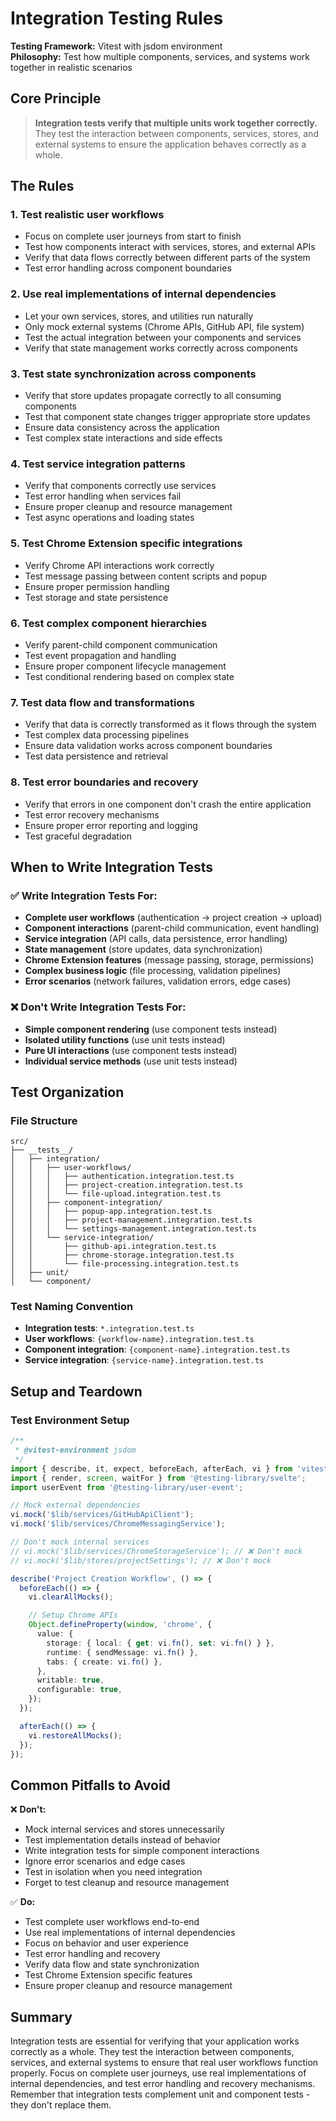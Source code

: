 # Integration Testing Rules

**Testing Framework:** Vitest with jsdom environment  
**Philosophy:** Test how multiple components, services, and systems work together in realistic scenarios

## Core Principle

> **Integration tests verify that multiple units work together correctly.** They test the interaction between components, services, stores, and external systems to ensure the application behaves correctly as a whole.

## The Rules

### 1. **Test realistic user workflows**

- Focus on complete user journeys from start to finish
- Test how components interact with services, stores, and external APIs
- Verify that data flows correctly between different parts of the system
- Test error handling across component boundaries

### 2. **Use real implementations of internal dependencies**

- Let your own services, stores, and utilities run naturally
- Only mock external systems (Chrome APIs, GitHub API, file system)
- Test the actual integration between your components and services
- Verify that state management works correctly across components

### 3. **Test state synchronization across components**

- Verify that store updates propagate correctly to all consuming components
- Test that component state changes trigger appropriate store updates
- Ensure data consistency across the application
- Test complex state interactions and side effects

### 4. **Test service integration patterns**

- Verify that components correctly use services
- Test error handling when services fail
- Ensure proper cleanup and resource management
- Test async operations and loading states

### 5. **Test Chrome Extension specific integrations**

- Verify Chrome API interactions work correctly
- Test message passing between content scripts and popup
- Ensure proper permission handling
- Test storage and state persistence

### 6. **Test complex component hierarchies**

- Verify parent-child component communication
- Test event propagation and handling
- Ensure proper component lifecycle management
- Test conditional rendering based on complex state

### 7. **Test data flow and transformations**

- Verify that data is correctly transformed as it flows through the system
- Test complex data processing pipelines
- Ensure data validation works across component boundaries
- Test data persistence and retrieval

### 8. **Test error boundaries and recovery**

- Verify that errors in one component don't crash the entire application
- Test error recovery mechanisms
- Ensure proper error reporting and logging
- Test graceful degradation

## When to Write Integration Tests

### ✅ Write Integration Tests For:

- **Complete user workflows** (authentication → project creation → upload)
- **Component interactions** (parent-child communication, event handling)
- **Service integration** (API calls, data persistence, error handling)
- **State management** (store updates, data synchronization)
- **Chrome Extension features** (message passing, storage, permissions)
- **Complex business logic** (file processing, validation pipelines)
- **Error scenarios** (network failures, validation errors, edge cases)

### ❌ Don't Write Integration Tests For:

- **Simple component rendering** (use component tests instead)
- **Isolated utility functions** (use unit tests instead)
- **Pure UI interactions** (use component tests instead)
- **Individual service methods** (use unit tests instead)

## Test Organization

### File Structure

```
src/
├── __tests__/
│   ├── integration/
│   │   ├── user-workflows/
│   │   │   ├── authentication.integration.test.ts
│   │   │   ├── project-creation.integration.test.ts
│   │   │   └── file-upload.integration.test.ts
│   │   ├── component-integration/
│   │   │   ├── popup-app.integration.test.ts
│   │   │   ├── project-management.integration.test.ts
│   │   │   └── settings-management.integration.test.ts
│   │   └── service-integration/
│   │       ├── github-api.integration.test.ts
│   │       ├── chrome-storage.integration.test.ts
│   │       └── file-processing.integration.test.ts
│   ├── unit/
│   └── component/
```

### Test Naming Convention

- **Integration tests**: `*.integration.test.ts`
- **User workflows**: `{workflow-name}.integration.test.ts`
- **Component integration**: `{component-name}.integration.test.ts`
- **Service integration**: `{service-name}.integration.test.ts`

## Setup and Teardown

### Test Environment Setup

```typescript
/**
 * @vitest-environment jsdom
 */
import { describe, it, expect, beforeEach, afterEach, vi } from 'vitest';
import { render, screen, waitFor } from '@testing-library/svelte';
import userEvent from '@testing-library/user-event';

// Mock external dependencies
vi.mock('$lib/services/GitHubApiClient');
vi.mock('$lib/services/ChromeMessagingService');

// Don't mock internal services
// vi.mock('$lib/services/ChromeStorageService'); // ❌ Don't mock
// vi.mock('$lib/stores/projectSettings'); // ❌ Don't mock

describe('Project Creation Workflow', () => {
  beforeEach(() => {
    vi.clearAllMocks();

    // Setup Chrome APIs
    Object.defineProperty(window, 'chrome', {
      value: {
        storage: { local: { get: vi.fn(), set: vi.fn() } },
        runtime: { sendMessage: vi.fn() },
        tabs: { create: vi.fn() },
      },
      writable: true,
      configurable: true,
    });
  });

  afterEach(() => {
    vi.restoreAllMocks();
  });
});
```

## Common Pitfalls to Avoid

❌ **Don't:**

- Mock internal services and stores unnecessarily
- Test implementation details instead of behavior
- Write integration tests for simple component interactions
- Ignore error scenarios and edge cases
- Test in isolation when you need integration
- Forget to test cleanup and resource management

✅ **Do:**

- Test complete user workflows end-to-end
- Use real implementations of internal dependencies
- Focus on behavior and user experience
- Test error handling and recovery
- Verify data flow and state synchronization
- Test Chrome Extension specific features
- Ensure proper cleanup and resource management

## Summary

Integration tests are essential for verifying that your application works correctly as a whole. They test the interaction between components, services, and external systems to ensure that real user workflows function properly. Focus on complete user journeys, use real implementations of internal dependencies, and test error handling and recovery mechanisms. Remember that integration tests complement unit and component tests - they don't replace them.
